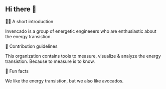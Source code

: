 ## Hi there 👋


🙋‍♀️ A short introduction

Invencado is a group of energetic engineeers who are enthusiastic about the energy transistion.

🌈 Contribution guidelines

This organization contains tools to measure, visualize & analyze the energy transistion. Because to measure is to know.

🍿 Fun facts

We like the energy transistion, but we also like avocados.



